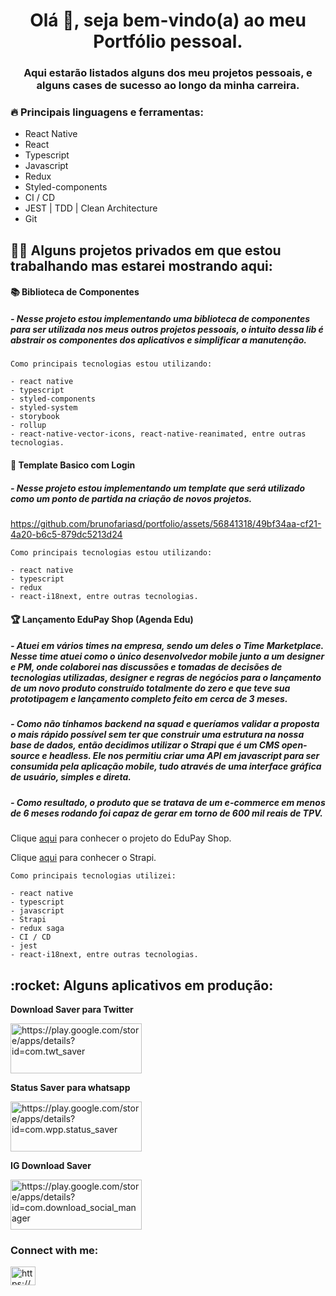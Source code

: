 <h1 align="center">Olá 👋, seja bem-vindo(a) ao meu Portfólio pessoal.</h1>

<h3 align="center">Aqui estarão listados alguns dos meu projetos pessoais, e alguns cases de sucesso ao longo da minha carreira.</h3>

<h3 align="left">🔥 Principais linguagens e ferramentas:</h3>

  - React Native
  - React
  - Typescript
  - Javascript
  - Redux
  - Styled-components
  - CI / CD
  - JEST | TDD | Clean Architecture
  - Git

<h2 align="left">👨‍💻 Alguns projetos privados em que estou trabalhando mas estarei mostrando aqui:</h2>

<h4 align="left">📚 Biblioteca de Componentes</h4>
<h5 align="left">- Nesse projeto estou implementando uma biblioteca de componentes para ser utilizada nos meus outros projetos pessoais, o intuito dessa lib é abstrair os componentes dos aplicativos e simplificar a manutenção.</h5>

<!-- https://github.com/brunofariasd/portfolio/assets/56841318/7fabab10-35fc-41e1-82b7-9a858d7fb8d3 -->

    Como principais tecnologias estou utilizando:
    
    - react native
    - typescript
    - styled-components
    - styled-system
    - storybook
    - rollup
    - react-native-vector-icons, react-native-reanimated, entre outras tecnologias.
    
<h4 align="left">🍰 Template Basico com Login</h4>
<h5 align="left">- Nesse projeto estou implementando um template que será utilizado como um ponto de partida na criação de novos projetos.</h5>

https://github.com/brunofariasd/portfolio/assets/56841318/49bf34aa-cf21-4a20-b6c5-879dc5213d24

    Como principais tecnologias estou utilizando:
    
    - react native
    - typescript
    - redux
    - react-i18next, entre outras tecnologias.

<h4 align="left">🏆 Lançamento EduPay Shop (Agenda Edu) </h4>
<h5 align="left">- Atuei em vários times na empresa, sendo um deles o Time Marketplace. Nesse time atuei como o único desenvolvedor mobile junto a um designer e PM, onde colaborei nas discussões e tomadas de decisões de tecnologias utilizadas, designer e regras de negócios para o lançamento de um novo produto construído totalmente do zero e que teve sua prototipagem e lançamento completo feito em cerca de 3 meses.</h5>
<h5 align="left">- Como não tínhamos backend na squad e queríamos validar a proposta o mais rápido possível sem ter que construir uma estrutura na nossa base de dados, então decidimos utilizar o Strapi que é um CMS open-source e headless. Ele nos permitiu criar uma API em javascript para ser consumida pela aplicação mobile, tudo através de uma interface gráfica de usuário, simples e direta.</h5>

<h5 align="left">- Como resultado, o produto que se tratava de um e-commerce em menos de 6 meses rodando foi capaz de gerar em torno de 600 mil reais de TPV.</h5>

Clique [aqui](https://edupay.com.br/shop) para conhecer o projeto do EduPay Shop.

Clique [aqui](https://strapi.io/) para conhecer o Strapi.

    Como principais tecnologias utilizei:
    
    - react native
    - typescript
    - javascript
    - Strapi
    - redux saga
    - CI / CD
    - jest
    - react-i18next, entre outras tecnologias.
    
<h2 align="left">:rocket: Alguns aplicativos em produção:</h2>

**Download Saver para Twitter**
<p align="left">
  <a href="https://play.google.com/store/apps/details?id=com.twt_saver" target="blank">
    <img align="center" src="https://play.google.com/intl/pt_br/badges/static/images/badges/pt-br_badge_web_generic.png"
    alt="https://play.google.com/store/apps/details?id=com.twt_saver" height="80" width="210" />
  </a>
</p>

**Status Saver para whatsapp**
<p align="left">
  <a href="https://play.google.com/store/apps/details?id=com.wpp.status_saver" target="blank">
    <img align="center" src="https://play.google.com/intl/pt_br/badges/static/images/badges/pt-br_badge_web_generic.png"
    alt="https://play.google.com/store/apps/details?id=com.wpp.status_saver" height="80" width="210" />
  </a>
</p>

**IG Download Saver**
<p align="left">
  <a href="https://play.google.com/store/apps/details?id=com.download_social_manager" target="blank">
    <img align="center" src="https://play.google.com/intl/pt_br/badges/static/images/badges/pt-br_badge_web_generic.png"
    alt="https://play.google.com/store/apps/details?id=com.download_social_manager" height="80" width="210" />
  </a>
</p>

<h3 align="left">Connect with me:</h3>
<p align="left">
  <a href="https://linkedin.com/in/https://www.linkedin.com/in/bruno-farias-109b21161/" target="blank">
    <img align="center" src="https://raw.githubusercontent.com/rahuldkjain/github-profile-readme-generator/master/src/images/icons/Social/linked-in-alt.svg" alt="https://www.linkedin.com/in/bruno-farias-109b21161/" height="30" width="40" />
  </a>
</p>
